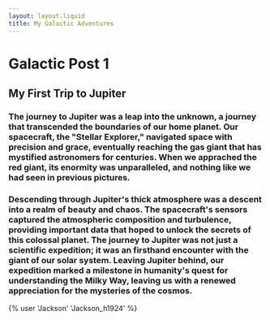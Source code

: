 ```yaml
---
layout: layout.liquid
title: My Galactic Adventures
---
```


# Galactic Post 1 #
## My First Trip to Jupiter ##
### The journey to Jupiter was a leap into the unknown, a journey that transcended the boundaries of our home planet. Our spacecraft, the "Stellar Explorer," navigated space with precision and grace, eventually reaching the gas giant that has mystified astronomers for centuries. When we apprached the red giant, its enormity was unparalleled, and nothing like we had seen in previous pictures. ###

### Descending through Jupiter's thick atmosphere was a descent into a realm of beauty and chaos. The spacecraft's sensors captured the atmospheric composition and turbulence, providing important data that hoped to unlock the secrets of this colossal planet. The journey to Jupiter was not just a scientific expedition; it was an firsthand encounter with the giant of our solar system. Leaving Jupiter behind, our expedition marked a milestone in humanity's quest for understanding the Milky Way, leaving us with a renewed appreciation for the mysteries of the cosmos. ###
{% user 'Jackson' 'Jackson_h1924' %}